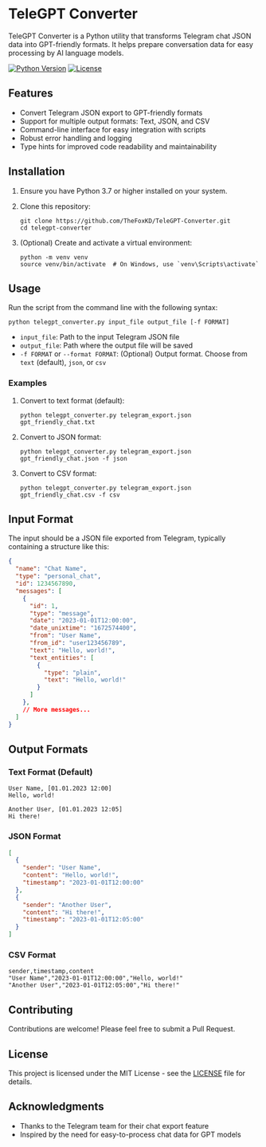 # TeleGPT Converter

TeleGPT Converter is a Python utility that transforms Telegram chat JSON data into GPT-friendly formats. It helps prepare conversation data for easy processing by AI language models.

[![Python Version](https://img.shields.io/badge/python-3.7%2B-blue)](https://www.python.org/downloads/)
[![License](https://img.shields.io/badge/license-MIT-green)](https://opensource.org/licenses/MIT)

## Features

- Convert Telegram JSON export to GPT-friendly formats
- Support for multiple output formats: Text, JSON, and CSV
- Command-line interface for easy integration with scripts
- Robust error handling and logging
- Type hints for improved code readability and maintainability

## Installation

1. Ensure you have Python 3.7 or higher installed on your system.

2. Clone this repository:
   ```
   git clone https://github.com/TheFoxKD/TeleGPT-Converter.git
   cd telegpt-converter
   ```

3. (Optional) Create and activate a virtual environment:
   ```
   python -m venv venv
   source venv/bin/activate  # On Windows, use `venv\Scripts\activate`
   ```

## Usage

Run the script from the command line with the following syntax:

```
python telegpt_converter.py input_file output_file [-f FORMAT]
```

- `input_file`: Path to the input Telegram JSON file
- `output_file`: Path where the output file will be saved
- `-f FORMAT` or `--format FORMAT`: (Optional) Output format. Choose from `text` (default), `json`, or `csv`

### Examples

1. Convert to text format (default):
   ```
   python telegpt_converter.py telegram_export.json gpt_friendly_chat.txt
   ```

2. Convert to JSON format:
   ```
   python telegpt_converter.py telegram_export.json gpt_friendly_chat.json -f json
   ```

3. Convert to CSV format:
   ```
   python telegpt_converter.py telegram_export.json gpt_friendly_chat.csv -f csv
   ```

## Input Format

The input should be a JSON file exported from Telegram, typically containing a structure like this:

```json
{
  "name": "Chat Name",
  "type": "personal_chat",
  "id": 1234567890,
  "messages": [
    {
      "id": 1,
      "type": "message",
      "date": "2023-01-01T12:00:00",
      "date_unixtime": "1672574400",
      "from": "User Name",
      "from_id": "user123456789",
      "text": "Hello, world!",
      "text_entities": [
        {
          "type": "plain",
          "text": "Hello, world!"
        }
      ]
    },
    // More messages...
  ]
}
```

## Output Formats

### Text Format (Default)
```
User Name, [01.01.2023 12:00]
Hello, world!

Another User, [01.01.2023 12:05]
Hi there!
```

### JSON Format
```json
[
  {
    "sender": "User Name",
    "content": "Hello, world!",
    "timestamp": "2023-01-01T12:00:00"
  },
  {
    "sender": "Another User",
    "content": "Hi there!",
    "timestamp": "2023-01-01T12:05:00"
  }
]
```

### CSV Format
```csv
sender,timestamp,content
"User Name","2023-01-01T12:00:00","Hello, world!"
"Another User","2023-01-01T12:05:00","Hi there!"
```

## Contributing

Contributions are welcome! Please feel free to submit a Pull Request.

## License

This project is licensed under the MIT License - see the [LICENSE](LICENSE) file for details.

## Acknowledgments

- Thanks to the Telegram team for their chat export feature
- Inspired by the need for easy-to-process chat data for GPT models